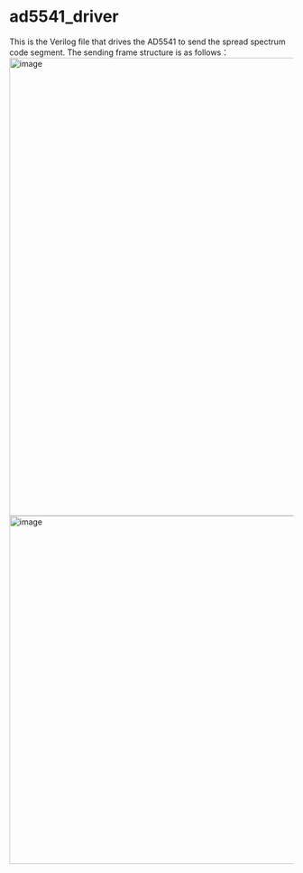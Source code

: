 # ad5541_driver
This is the Verilog file that drives the AD5541 to send the spread spectrum code segment.
The sending frame structure is as follows：
<img width="812" alt="image" src="https://github.com/user-attachments/assets/e1d43558-0ef2-4f61-92d7-077438fb08d9">
<img width="617" alt="image" src="https://github.com/user-attachments/assets/09a5e6cb-1144-41bc-9225-fffff149756d" />
